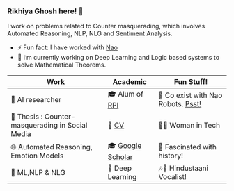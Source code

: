 ### Rikhiya Ghosh here! 👋

I work on problems related to Counter masquerading, which involves Automated Reasoning, NLP, NLG and Sentiment Analysis.

- ⚡ Fun fact: I have worked with [Nao](https://en.wikipedia.org/wiki/Nao_(robot))
- 🔭 I’m currently working on Deep Learning and Logic based systems to solve Mathematical Theorems.
<!--
**rikrixa/rikrixa** is a ✨ _special_ ✨ repository because its `README.md` (this file) appears on your GitHub profile.

Here are some ideas to get you started:

- 🔭 I’m currently working on ...
- 🌱 I’m currently learning ...
- 👯 I’m looking to collaborate on ...
- 🤔 I’m looking for help with ...
- 💬 Ask me about ...
- 📫 How to reach me: ...
- 😄 Pronouns: ...
- ⚡ Fun fact: ...
-->
| Work                       | Academic | Fun Stuff! |
|----------------------------|----------|------------|
| :microscope: AI researcher | 🎓 Alum of [RPI](https://www.rpi.edu/)         |   🤖 Co exist with Nao Robots. [Psst!](https://www.youtube.com/watch?v=D_HmP2e42qk)         |
|📜 Thesis : Counter-masquerading in Social Media| 📜 [CV](https://github.com/rikrixa/CV/blob/main/RikhiyaGhosh_CV.pdf)         |    👩‍💻 Woman in Tech        |
| 🌐 Automated Reasoning, Emotion Models|  🎓 [Google Scholar](https://scholar.google.com/citations?user=0s_HT_4AAAAJ)       |  📜 Fascinated with history!          |
|:notebook: ML,NLP & NLG| :notebook: Deep Learning  |     🎶🎸 Hindustaani Vocalist!|

